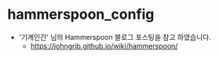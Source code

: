 # hammerspoon_config


* '기계인간' 님의 Hammerspoon 블로그 포스팅을 참고 하였습니다.
  * https://johngrib.github.io/wiki/hammerspoon/